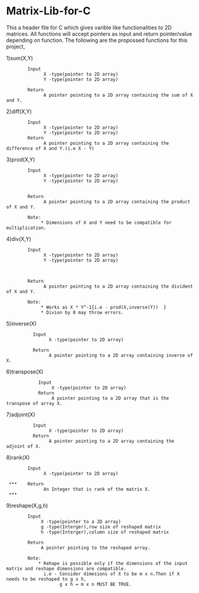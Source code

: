 # Matrix-Lib-for-C

  This a header file for C which gives varible like functionalities to 2D matrices.
  All functions will accept pointers as input and return pointer/value depending on function.
  The following are the propossed functions for this project,
  
 1)sum(X,Y)
 
            Input
                  X -type(pointer to 2D array)
                  Y -type(pointer to 2D array)
                  
            Return
                  A pointer pointing to a 2D array containing the sum of X and Y.

 2)diff(X,Y)
 
            Input
                  X -type(pointer to 2D array)
                  Y -type(pointer to 2D array)
            Return
                  A pointer pointing to a 2D array containing the difference of X and Y.(i.e X - Y)
                  
 3)prod(X,Y)
 
            Input
                  X -type(pointer to 2D array)
                  Y -type(pointer to 2D array)
            
                     
            Return
                  A pointer pointing to a 2D array containing the product of X and Y.  
            
            Note:
                 * Dimensions of X and Y need to be compatible for multiplication.
         
  
  4)div(X,Y)
  
            Input
                  X -type(pointer to 2D array)
                  Y -type(pointer to 2D array)
            
           
            
            Return
                  A pointer pointing to a 2D array containing the divident of X and Y.
             
            Note: 
                 * Works as X * Y^-1{i.e - prod(X,inverse(Y))  }
                 * Divion by 0 may throw errors.
 
 
  5)inverse(X)
  
              Input
                    X -type(pointer to 2D array)
                    
              Return
                    A pointer pointing to a 2D array containing inverse of X.
                    
  6)transpose(X)
  
                Input
                     X -type(pointer to 2D array)
                Return
                     A pointer pointing to a 2D array that is the transpose of array X.
                     
  7)adjoint(X)
              
              Input
                    X -type(pointer to 2D array)
              Return
                    A pointer pointing to a 2D array containing the adjoint of X.
              
  8)rank(X)
            
            Input
                  X -type(pointer to 2D array)
            
     ***    Return
                  An Integer that is rank of the matrix X.
     ***
  
  9)reshape(X,g,h)
  
            Input
                 X -type(pointer to a 2D array)
                 g -type(Interger),row size of reshaped matrix
                 h -type(Interger),column size of reshaped matrix
            
            Return
                 A pointer pointing to the reshaped array.
                 
            Note:
                * Rehape is possible only if the dimensions of the input matrix and reshape dimensions are compatible.
                  i.e - Consider dimesions of X to be m x n.Then if X needs to be reshaped to g x h,
                        g x h = m x n MUST BE TRUE.
            

